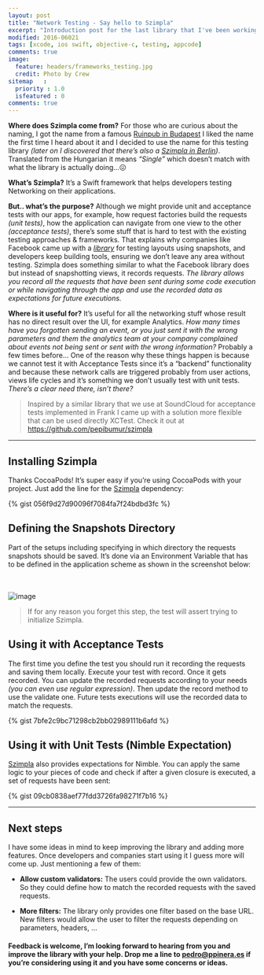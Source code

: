 ```yaml
---
layout: post
title: "Network Testing - Say hello to Szimpla"
excerpt: "Introduction post for the last library that I've been working on, Szimpla."
modified: 2016-06021
tags: [xcode, ios swift, objective-c, testing, appcode]
comments: true
image:
  feature: headers/frameworks_testing.jpg
  credit: Photo by Crew
sitemap   :
  priority : 1.0
  isfeatured : 0
comments: true
---
```


**Where does Szimpla come from?** For those who are curious about the naming, I got the name from a famous [Ruinpub in Budapest](http://welovebudapest.com/clubs.and.nightlife.1/budapest.s.most.famous.ruin.pub.szimpla.kert) I liked the name the first time I heard about it and I decided to use the name for this testing library *(later on I discovered that there’s also a [Szimpla in Berlin](http://www.szimpla.de/))*. Translated from the Hungarian it means *“Single”* which doesn’t match with what the library is actually doing…😖

**What’s Szimpla?** It’s a Swift framework that helps developers testing Networking on their applications.

**But.. what’s the purpose?** Although we might provide unit and acceptance tests with our apps, for example, how request factories build the requests *(unit tests)*, how the application can navigate from one view to the other *(acceptance tests)*, there’s some stuff that is hard to test with the existing testing approaches & frameworks. That explains why companies like Facebook came up with a [*library*](https://github.com/facebook/ios-snapshot-test-case) for testing layouts using snapshots, and developers keep building tools, ensuring we don’t leave any area without testing. Szimpla does something similar to what the Facebook library does but instead of snapshotting views, it records requests. *The library allows you record all the requests that have been sent during some code execution or while navigating through the app and use the recorded data as expectations for future executions.*

**Where is it useful for?** It’s useful for all the networking stuff whose result has no direct result over the UI, for example Analytics. *How many times have you forgotten sending an event, or you just sent it with the wrong parameters and them the analytics team at your company complained about events not being sent or sent with the wrong information?* Probably a few times before… One of the reason why these things happen is because we cannot test it with Acceptance Tests since it’s a “backend” functionality and because these network calls are triggered probably from user actions, views life cycles and it’s something we don’t usually test with unit tests. *There’s a clear need there, isn’t there?*

> Inspired by a similar library that we use at SoundCloud for acceptance tests implemented in Frank I came up with a solution more flexible that can be used directly XCTest. Check it out at https://github.com/pepibumur/szimpla

---

## Installing Szimpla

Thanks CocoaPods! It’s super easy if you’re using CocoaPods with your project. Just add the line for the [Szimpla](https://github.com/pepibumur/szimpla) dependency:

{% gist 056f9d27d90096f7084fa7f24bdbd3fc %}

## Defining the Snapshots Directory

Part of the setups including specifying in which directory the requests snapshots should be saved. It’s done via an Environment Variable that has to be defined in the application scheme as shown in the screenshot below:

<br><br>
![image]({{config.site_url}}/images/posts/szimpla-environment-vars.png)

> If for any reason you forget this step, the test will assert trying to initialize Szimpla.

## Using it with Acceptance Tests

The first time you define the test you should run it recording the requests and saving them locally. Execute your test with record. Once it gets recorded. You can update the recorded requests according to your needs *(you can even use regular expression)*. Then update the record method to use the validate one. Future tests executions will use the recorded data to match the requests.

{% gist 7bfe2c9bc71298cb2bb02989111b6afd %}


## Using it with Unit Tests (Nimble Expectation)

[Szimpla](https://github.com/pepibumur/szimpla) also provides expectations for Nimble. You can apply the same logic to your pieces of code and check if after a given closure is executed, a set of requests have been sent:

{% gist 09cb0838aef77fdd3726fa98271f7b16 %}

---

## Next steps

I have some ideas in mind to keep improving the library and adding more features. Once developers and companies start using it I guess more will come up. Just mentioning a few of them:

- **Allow custom validators:** The users could provide the own validators. So they could define how to match the recorded requests with the saved requests.

- **More filters:** The library only provides one filter based on the base URL. New filters would allow the user to filter the requests depending on parameters, headers, …

#### Feedback is welcome, I’m looking forward to hearing from you and improve the library with your help. Drop me a line to [pedro@ppinera.es](mailto://pedro@ppinera.es) if you’re considering using it and you have some concerns or ideas.

